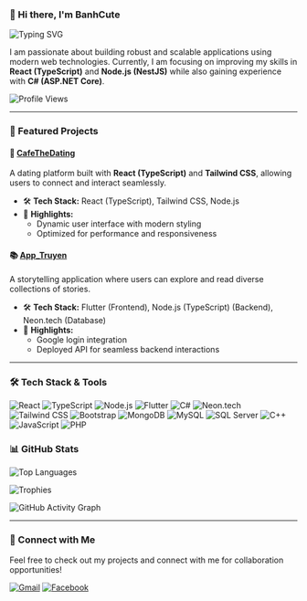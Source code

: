 ### 👋 Hi there, I'm **BanhCute**

![Typing SVG](https://readme-typing-svg.demolab.com?font=Fira+Code&weight=600&size=24&duration=4000&pause=1000&color=F74A7C&width=600&lines=%F0%9F%92%BB+Aspiring+Senior+Fullstack+Developer;%E2%9A%99%EF%B8%8F+Passionate+about+modern+technologies;%F0%9F%9A%80+Building+robust+%26+scalable+apps)

I am passionate about building robust and scalable applications using modern web technologies. Currently, I am focusing on improving my skills in **React (TypeScript)** and **Node.js (NestJS)** while also gaining experience with **C# (ASP.NET Core)**.

![Profile Views](https://komarev.com/ghpvc/?username=BanhCute&color=blue)

---

### 📌 Featured Projects

#### 🧡 [CafeTheDating](https://github.com/sharrlotte/CafeTheDating)
A dating platform built with **React (TypeScript)** and **Tailwind CSS**, allowing users to connect and interact seamlessly.

- 🛠️ **Tech Stack:** React (TypeScript), Tailwind CSS, Node.js
- 🚀 **Highlights:**
   - Dynamic user interface with modern styling
   - Optimized for performance and responsiveness

#### 📚 [App_Truyen](https://github.com/BanhCute/App_Truyen)
A storytelling application where users can explore and read diverse collections of stories.

- 🛠️ **Tech Stack:** Flutter (Frontend), Node.js (TypeScript) (Backend), Neon.tech (Database)
- 🚀 **Highlights:**
   - Google login integration
   - Deployed API for seamless backend interactions

---

### 🛠️ Tech Stack & Tools

![React](https://img.shields.io/badge/React-20232A?style=for-the-badge&logo=react)
![TypeScript](https://img.shields.io/badge/TypeScript-007ACC?style=for-the-badge&logo=typescript)
![Node.js](https://img.shields.io/badge/Node.js-339933?style=for-the-badge&logo=node.js)
![Flutter](https://img.shields.io/badge/Flutter-02569B?style=for-the-badge&logo=flutter)
![C#](https://img.shields.io/badge/C%23-239120?style=for-the-badge&logo=csharp)
![Neon.tech](https://img.shields.io/badge/Neon.tech-000000?style=for-the-badge&logo=postgresql)
![Tailwind CSS](https://img.shields.io/badge/Tailwind_CSS-38B2AC?style=for-the-badge&logo=tailwind-css)
![Bootstrap](https://img.shields.io/badge/Bootstrap-7952B3?style=for-the-badge&logo=bootstrap)
![MongoDB](https://img.shields.io/badge/MongoDB-47A248?style=for-the-badge&logo=mongodb)
![MySQL](https://img.shields.io/badge/MySQL-4479A1?style=for-the-badge&logo=mysql)
![SQL Server](https://img.shields.io/badge/SQL%20Server-CC2927?style=for-the-badge&logo=microsoft-sql-server)
![C++](https://img.shields.io/badge/C++-00599C?style=for-the-badge&logo=cplusplus)
![JavaScript](https://img.shields.io/badge/JavaScript-F7DF1E?style=for-the-badge&logo=javascript)
![PHP](https://img.shields.io/badge/PHP-777BB4?style=for-the-badge&logo=php)


### 📊 GitHub Stats  


![Top Languages](https://github-readme-stats.vercel.app/api/top-langs/?username=BanhCute&layout=compact&theme=radical)

![Trophies](https://github-profile-trophy.vercel.app/?username=BanhCute&theme=radical&no-frame=true&no-bg=true&margin-w=15)

![GitHub Activity Graph](https://github-readme-activity-graph.vercel.app/graph?username=BanhCute&theme=react)






---

### 🔗 Connect with Me

Feel free to check out my projects and connect with me for collaboration opportunities!

[![Gmail](https://img.shields.io/badge/Gmail-D14836?style=for-the-badge&logo=gmail&logoColor=white)](mailto:truongnga252003@gmail.com)
[![Facebook](https://img.shields.io/badge/Facebook-1877F2?style=for-the-badge&logo=facebook&logoColor=white)](https://www.facebook.com/banhh.cute)

